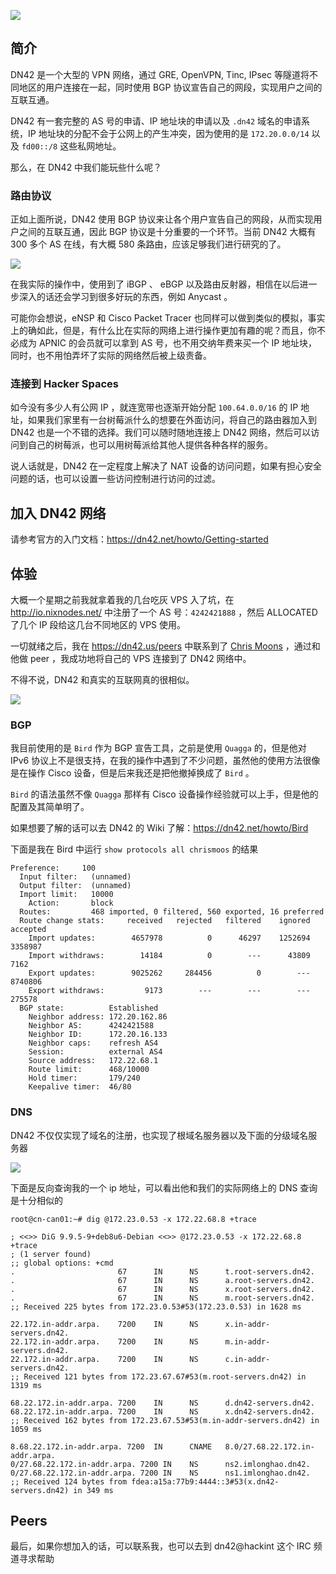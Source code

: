 <!--
DN42 - 一个大型的 VPN 网络
DN42 是一个大型的 VPN 网络，通过 GRE, OpenVPN, Tinc, IPsec 等隧道将不同地区的用户连接在一起，同时使用 BGP 协议宣告自己的网段，实现用户之间的互联互通。
1497753836
-->

![](https://imlonghao.com/files/45/5bbb46a9509a2.jpg)

## 简介

DN42 是一个大型的 VPN 网络，通过 GRE, OpenVPN, Tinc, IPsec 等隧道将不同地区的用户连接在一起，同时使用 BGP 协议宣告自己的网段，实现用户之间的互联互通。

DN42 有一套完整的 AS 号的申请、IP 地址块的申请以及 `.dn42` 域名的申请系统，IP 地址块的分配不会于公网上的产生冲突，因为使用的是 `172.20.0.0/14` 以及 `fd00::/8` 这些私网地址。

那么，在 DN42 中我们能玩些什么呢？

### 路由协议

正如上面所说，DN42 使用 BGP 协议来让各个用户宣告自己的网段，从而实现用户之间的互联互通，因此 BGP 协议是十分重要的一个环节。当前 DN42 大概有 300 多个 AS 在线，有大概 580 条路由，应该足够我们进行研究的了。

![](https://imlonghao.com/files/45/5bbb46c125ecf.jpg)

在我实际的操作中，使用到了 iBGP 、 eBGP 以及路由反射器，相信在以后进一步深入的话还会学习到很多好玩的东西，例如 Anycast 。

可能你会想说，eNSP 和 Cisco Packet Tracer 也同样可以做到类似的模拟，事实上的确如此，但是，有什么比在实际的网络上进行操作更加有趣的呢？而且，你不必成为 APNIC 的会员就可以拿到 AS 号，也不用交纳年费来买一个 IP 地址块，同时，也不用怕弄坏了实际的网络然后被上级责备。

### 连接到 Hacker Spaces

如今没有多少人有公网 IP ，就连宽带也逐渐开始分配 `100.64.0.0/16` 的 IP 地址，如果我们家里有一台树莓派什么的想要在外面访问，将自己的路由器加入到 DN42 也是一个不错的选择。我们可以随时随地连接上 DN42 网络，然后可以访问到自己的树莓派，也可以用树莓派给其他人提供各种各样的服务。

说人话就是，DN42 在一定程度上解决了 NAT 设备的访问问题，如果有担心安全问题的话，也可以设置一些访问控制进行访问的过滤。

## 加入 DN42 网络

请参考官方的入门文档：https://dn42.net/howto/Getting-started

## 体验

大概一个星期之前我就拿着我的几台吃灰 VPS 入了坑，在 http://io.nixnodes.net/ 中注册了一个 AS 号：`4242421888` ，然后 ALLOCATED 了几个 IP 段给这几台不同地区的 VPS 使用。

一切就绪之后，我在 https://dn42.us/peers 中联系到了 [Chris Moons](https://www.chrismoos.com/dn42-peering) ，通过和他做 peer ，我成功地将自己的 VPS 连接到了 DN42 网络中。

不得不说，DN42 和真实的互联网真的很相似。

![](https://imlonghao.com/files/45/5bbb46d1dfdc6.jpg)

### BGP

我目前使用的是 `Bird` 作为 BGP 宣告工具，之前是使用 `Quagga` 的，但是他对 IPv6 协议上不是很支持，在我的操作中遇到了不少问题，虽然他的使用方法很像是在操作 Cisco 设备，但是后来我还是把他撤掉换成了 `Bird` 。

`Bird` 的语法虽然不像 `Quagga` 那样有 Cisco 设备操作经验就可以上手，但是他的配置及其简单明了。

如果想要了解的话可以去 DN42 的 Wiki 了解：https://dn42.net/howto/Bird

下面是我在 Bird 中运行 `show protocols all chrismoos` 的结果

```
Preference:     100
  Input filter:   (unnamed)
  Output filter:  (unnamed)
  Import limit:   10000
    Action:       block
  Routes:         468 imported, 0 filtered, 560 exported, 16 preferred
  Route change stats:     received   rejected   filtered    ignored   accepted
    Import updates:        4657978          0      46297    1252694    3358987
    Import withdraws:        14184          0        ---      43809       7162
    Export updates:        9025262     284456          0        ---    8740806
    Export withdraws:         9173        ---        ---        ---     275578
  BGP state:          Established
    Neighbor address: 172.20.162.86
    Neighbor AS:      4242421588
    Neighbor ID:      172.20.16.133
    Neighbor caps:    refresh AS4
    Session:          external AS4
    Source address:   172.22.68.1
    Route limit:      468/10000
    Hold timer:       179/240
    Keepalive timer:  46/80
```

### DNS

DN42 不仅仅实现了域名的注册，也实现了根域名服务器以及下面的分级域名服务器

![](https://imlonghao.com/files/45/5bbb46ea53b5b.jpg)

下面是反向查询我的一个 ip 地址，可以看出他和我们的实际网络上的 DNS 查询是十分相似的

```
root@cn-can01:~# dig @172.23.0.53 -x 172.22.68.8 +trace

; <<>> DiG 9.9.5-9+deb8u6-Debian <<>> @172.23.0.53 -x 172.22.68.8 +trace
; (1 server found)
;; global options: +cmd
.                       67      IN      NS      t.root-servers.dn42.
.                       67      IN      NS      a.root-servers.dn42.
.                       67      IN      NS      x.root-servers.dn42.
.                       67      IN      NS      m.root-servers.dn42.
;; Received 225 bytes from 172.23.0.53#53(172.23.0.53) in 1628 ms

22.172.in-addr.arpa.    7200    IN      NS      x.in-addr-servers.dn42.
22.172.in-addr.arpa.    7200    IN      NS      m.in-addr-servers.dn42.
22.172.in-addr.arpa.    7200    IN      NS      c.in-addr-servers.dn42.
;; Received 121 bytes from 172.23.67.67#53(m.root-servers.dn42) in 1319 ms

68.22.172.in-addr.arpa. 7200    IN      NS      d.dn42-servers.dn42.
68.22.172.in-addr.arpa. 7200    IN      NS      x.dn42-servers.dn42.
;; Received 162 bytes from 172.23.67.53#53(m.in-addr-servers.dn42) in 1059 ms

8.68.22.172.in-addr.arpa. 7200  IN      CNAME   8.0/27.68.22.172.in-addr.arpa.
0/27.68.22.172.in-addr.arpa. 7200 IN    NS      ns2.imlonghao.dn42.
0/27.68.22.172.in-addr.arpa. 7200 IN    NS      ns1.imlonghao.dn42.
;; Received 124 bytes from fdea:a15a:77b9:4444::3#53(x.dn42-servers.dn42) in 349 ms
```

## Peers

最后，如果你想加入的话，可以联系我，也可以去到 dn42@hackint 这个 IRC 频道寻求帮助
